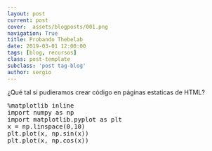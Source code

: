 ```yaml
---
layout: post
current: post
cover:  assets/blogposts/001.png
navigation: True
title: Probando Thebelab
date: 2019-03-01 12:00:00
tags: [blog, recursos]
class: post-template
subclass: 'post tag-blog'
author: sergio
---
```


<!-- Include Thebelab for interactive code if it's enabled -->
<script type="text/x-thebe-config">
    {
      requestKernel: true,
      binderOptions: {
        repo: 'tacos-de-datos/tacos-en-jupyter',
        ref: 'master',
      },
      kernelOptions: {
        name: '{% if page.kernel_name %}{{ page.kernel_name }}{% else %}python3{% endif %}',
      }
    }
</script>
<script src="https://unpkg.com/thebelab@0.3.3/lib/index.js"></script>
<script>
    /**
     * Add attributes to Thebelab blocks
     */

    const initThebelab = () => {
        const addThebelabToCodeCells = () => {
            console.log("Adding thebelab to code cells...");
            // If Thebelab hasn't loaded, wait a bit and try again. This
            // happens because we load ClipboardJS asynchronously.
            if (window.thebelab === undefined) {
                setTimeout(addThebelabToCodeCells, 250)
            return
            }

            // If we already detect a Thebelab cell, don't re-run
            if (document.querySelectorAll('div.thebelab-cell').length > 0) {
                return;
            }

            // Find all code cells, replace with Thebelab interactive code cells
            const codeCells = document.querySelectorAll('.input_area pre')
            codeCells.forEach((codeCell, index) => {
                const id = codeCellId(index)
                codeCell.setAttribute('data-executable', 'true')

                // Figure out the language it uses and add this too
                var parentDiv = codeCell.parentElement.parentElement;
                var arrayLength = parentDiv.classList.length;
                for (var ii = 0; ii < arrayLength; ii++) {
                    var parts = parentDiv.classList[ii].split('language-');
                    if (parts.length === 2) {
                        // If found, assign dataLanguage and break the loop
                        var dataLanguage = parts[1];
                        break;
                    }
                }
                codeCell.setAttribute('data-language', dataLanguage)

                // If the code cell is hidden, show it
                var inputCheckbox = document.querySelector(`input#hidebtn${codeCell.id}`);
                if (inputCheckbox !== null) {
                    setCodeCellVisibility(inputCheckbox, 'visible');
                }
            });

            // Remove the event listener from the page so keyboard press doesn't
            // Change page
            document.removeEventListener('keydown', initPageNav)

            // Init thebelab
            thebelab.bootstrap();

            // Remove copy buttons since they won't work anymore
            const copyButtons = document.querySelectorAll('.copybtn')
            copyButtons.forEach((copyButton, index) => {
                copyButton.remove();
            });

            // Remove outputs since they'll be stale
            const outputs = document.querySelectorAll('.output *, .output')
            outputs.forEach((output, index) => {
                output.remove();
            });
        }

        // Add event listener for the function to modify code cells
        const thebelabButton = document.getElementById('interact-button-thebelab');
        if (thebelabButton === null) {
            setTimeout(initThebelab, 250)
        return
        };
        thebelabButton.addEventListener('click', addThebelabToCodeCells);
    }

    // Initialize Thebelab
    initFunction(initThebelab);
</script>


¿Qué tal si pudieramos crear código en páginas estaticas de HTML?
<pre data-executable="true" data-language="python">
%matplotlib inline
import numpy as np
import matplotlib.pyplot as plt
x = np.linspace(0,10)
plt.plot(x, np.sin(x))
plt.plot(x, np.cos(x))
</pre>
